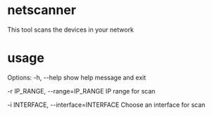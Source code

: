 # netscanner
This tool scans the devices in your network

# usage
Options:
  -h, --help            show help message and exit
  
  -r IP_RANGE, --range=IP_RANGE     IP range for scan
  
  -i INTERFACE, --interface=INTERFACE   Choose an interface for scan
